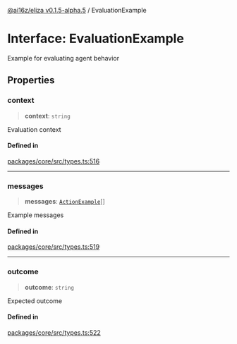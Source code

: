 [@ai16z/eliza v0.1.5-alpha.5](../index.md) / EvaluationExample

# Interface: EvaluationExample

Example for evaluating agent behavior

## Properties

### context

> **context**: `string`

Evaluation context

#### Defined in

[packages/core/src/types.ts:516](https://github.com/roschler/eliza/blob/main/packages/core/src/types.ts#L516)

***

### messages

> **messages**: [`ActionExample`](ActionExample.md)[]

Example messages

#### Defined in

[packages/core/src/types.ts:519](https://github.com/roschler/eliza/blob/main/packages/core/src/types.ts#L519)

***

### outcome

> **outcome**: `string`

Expected outcome

#### Defined in

[packages/core/src/types.ts:522](https://github.com/roschler/eliza/blob/main/packages/core/src/types.ts#L522)
